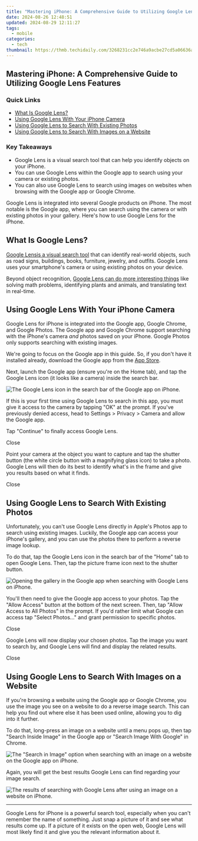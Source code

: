 ```yaml
---
title: "Mastering iPhone: A Comprehensive Guide to Utilizing Google Lens Features"
date: 2024-08-26 12:48:51
updated: 2024-08-29 12:11:27
tags:
  - mobile
categories:
  - tech
thumbnail: https://thmb.techidaily.com/3268231cc2e746a9acbe27cd5a06636ae1bf5dfa48dd515083acffe73b657f8a.jpg
---
```


## Mastering iPhone: A Comprehensive Guide to Utilizing Google Lens Features

### Quick Links

* [What Is Google Lens?](https://howto.techidaily.com/11-proven-solutions-to-fix-google-play-store-not-working-issue-on-lava-agni-2-5g-drfone-by-drfone-fix-android-problems-fix-android-problems/)
* [Using Google Lens With Your iPhone Camera](https://review-topics.techidaily.com/possible-solutions-to-restore-deleted-videos-from-nokia-xr21-by-fonelab-android-recover-video/)
* [Using Google Lens to Search With Existing Photos](https://howto.techidaily.com/6-fixes-to-unfortunately-whatsapp-has-stopped-error-popups-on-itel-p55t-drfone-by-drfone-fix-android-problems-fix-android-problems/)
* [Using Google Lens to Search With Images on a Website](https://screen-video-capture.techidaily.com/new-in-2024-screen-capturing-magic-comprehensive-guide-and-options-ranked/)

### Key Takeaways

* Google Lens is a visual search tool that can help you identify objects on your iPhone.
* You can use Google Lens within the Google app to search using your camera or existing photos.
* You can also use Google Lens to search using images on websites when browsing with the Google app or Google Chrome.

 Google Lens is integrated into several Google products on iPhone. The most notable is the Google app, where you can search using the camera or with existing photos in your gallery. Here's how to use Google Lens for the iPhone.

##  What Is Google Lens?

[Google Lens](https://howto.techidaily.com/8-workable-fixes-to-the-sim-not-provisioned-mm2-error-on-oneplus-ace-2-pro-drfone-by-drfone-fix-android-problems-fix-android-problems/)[is a visual search tool](https://instagram-videos.techidaily.com/updated-mapping-out-instagram-deactivations/) that can identify real-world objects, such as road signs, buildings, books, furniture, jewelry, and outfits. Google Lens uses your smartphone's camera or using existing photos on your device. 

 Beyond object recognition, [Google Lens can do more interesting things](https://windows11.techidaily.com/bypassing-game-freeze-with-these-tips/) like solving math problems, identifying plants and animals, and translating text in real-time.

##  Using Google Lens With Your iPhone Camera

 Google Lens for iPhone is integrated into the Google app, Google Chrome, and Google Photos. The Google app and Google Chrome support searching with the iPhone's camera _and_ photos saved on your iPhone. Google Photos only supports searching with existing images.

 We're going to focus on the Google app in this guide. So, if you don't have it installed already, download the Google app from the [App Store](https://www.anrdoezrs.net/links/3607085/type/dlg/sid/UUhtgUeUpU214518/https://itunes.apple.com/us/app/google/id284815942?mt=8).

 Next, launch the Google app (ensure you're on the Home tab), and tap the Google Lens icon (it looks like a camera) inside the search bar.

![The Google Lens icon in the search bar of the Google app on iPhone.](https://static1.howtogeekimages.com/wordpress/wp-content/uploads/2024/06/google-lens-google-app-home-tab-iphone.PNG) 

 If this is your first time using Google Lens to search in this app, you must give it access to the camera by tapping "OK" at the prompt. If you've previously denied access, head to Settings > Privacy > Camera and allow the Google app.

 Tap "Continue" to finally access Google Lens.

Close 

 Point your camera at the object you want to capture and tap the shutter button (the white circle button with a magnifying glass icon) to take a photo. Google Lens will then do its best to identify what's in the frame and give you results based on what it finds.

Close 

##  Using Google Lens to Search With Existing Photos

 Unfortunately, you can't use Google Lens directly in Apple's Photos app to search using existing images. Luckily, the Google app can access your iPhone's gallery, and you can use the photos there to perform a reverse image lookup.

 To do that, tap the Google Lens icon in the search bar of the "Home" tab to open Google Lens. Then, tap the picture frame icon next to the shutter button.

![Opening the gallery in the Google app when searching with Google Lens on iPhone.](https://static1.howtogeekimages.com/wordpress/wp-content/uploads/2024/06/google-picture-frame-icon-button-iphone.PNG) 

 You'll then need to give the Google app access to your photos. Tap the "Allow Access" button at the bottom of the next screen. Then, tap "Allow Access to All Photos" in the prompt. If you'd rather limit what Google can access tap "Select Photos..." and grant permission to specific photos.

Close 

 Google Lens will now display your chosen photos. Tap the image you want to search by, and Google Lens will find and display the related results.

Close 

##  Using Google Lens to Search With Images on a Website

 If you're browsing a website using the Google app or Google Chrome, you use the image you see on a website to do a reverse image search. This can help you find out where else it has been used online, allowing you to dig into it further.

 To do that, long-press an image on a website until a menu pops up, then tap "Search Inside Image" in the Google app or "Search Image With Google" in Chrome.

![The "Search in Image" option when searching with an image on a website on the Google app on iPhone.](https://static1.howtogeekimages.com/wordpress/wp-content/uploads/2024/06/browser-search-google-lens-iphone.PNG) 

 Again, you will get the best results Google Lens can find regarding your image search.

![The results of searching with Google Lens after using an image on a website on iPhone.](https://static1.howtogeekimages.com/wordpress/wp-content/uploads/2024/06/google-lens-search-matt-smith-iphone.PNG) 

---

 Google Lens for iPhone is a powerful search tool, especially when you can't remember the name of something. Just snap a picture of it and see what results come up. If a picture of it exists on the open web, Google Lens will most likely find it and give you the relevant information about it.

<ins class="adsbygoogle"
     style="display:block"
     data-ad-format="autorelaxed"
     data-ad-client="ca-pub-7571918770474297"
     data-ad-slot="1223367746"></ins>



<ins class="adsbygoogle"
     style="display:block"
     data-ad-client="ca-pub-7571918770474297"
     data-ad-slot="8358498916"
     data-ad-format="auto"
     data-full-width-responsive="true"></ins>
